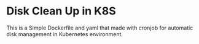 # Disk Clean Up in K8S

This is a Simple Dockerfile and yaml that made with cronjob for automatic disk management in Kubernetes environment.
